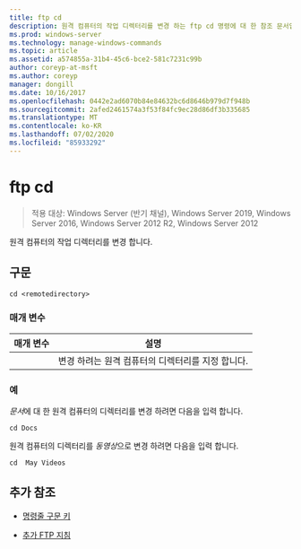 ```yaml
---
title: ftp cd
description: 원격 컴퓨터의 작업 디렉터리를 변경 하는 ftp cd 명령에 대 한 참조 문서입니다.
ms.prod: windows-server
ms.technology: manage-windows-commands
ms.topic: article
ms.assetid: a574855a-31b4-45c6-bce2-581c7231c99b
author: coreyp-at-msft
ms.author: coreyp
manager: dongill
ms.date: 10/16/2017
ms.openlocfilehash: 0442e2ad6070b84e84632bc6d8646b979d7f948b
ms.sourcegitcommit: 2afed2461574a3f53f84fc9ec28d86df3b335685
ms.translationtype: MT
ms.contentlocale: ko-KR
ms.lasthandoff: 07/02/2020
ms.locfileid: "85933292"
---
```

# <a name="ftp-cd"></a>ftp cd

> 적용 대상: Windows Server (반기 채널), Windows Server 2019, Windows Server 2016, Windows Server 2012 R2, Windows Server 2012

원격 컴퓨터의 작업 디렉터리를 변경 합니다.

## <a name="syntax"></a>구문

```
cd <remotedirectory>
```

### <a name="parameters"></a>매개 변수

| 매개 변수 | 설명 |
| --------- | ----------- |
| <remotedirectory> | 변경 하려는 원격 컴퓨터의 디렉터리를 지정 합니다. |

### <a name="examples"></a>예

*문서*에 대 한 원격 컴퓨터의 디렉터리를 변경 하려면 다음을 입력 합니다.

```
cd Docs
```

원격 컴퓨터의 디렉터리를 *동영상*으로 변경 하려면 다음을 입력 합니다.

```
cd  May Videos
```

## <a name="additional-references"></a>추가 참조

- [명령줄 구문 키](command-line-syntax-key.md)

- [추가 FTP 지침](https://docs.microsoft.com/previous-versions/orphan-topics/ws.10/cc756013(v=ws.10))
